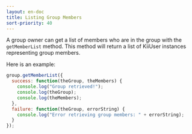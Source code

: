 ```yaml
---
layout: en-doc
title: Listing Group Members
sort-priority: 40
---
```

A group owner can get a list of members who are in the group with the `getMemberList` method.  This method will return a list of KiiUser instances representing group members. 

Here is an example:

```javascript
group.getMemberList({
  success: function(theGroup, theMembers) {
    console.log("Group retrieved!");
    console.log(theGroup);
    console.log(theMembers);
  },
  failure: function(theGroup, errorString) {
    console.log("Error retrieving group members: " + errorString);
  }
});
```
